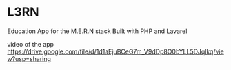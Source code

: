# L3RN
Education App for the M.E.R.N stack
Built with PHP and Lavarel

video of the app
https://drive.google.com/file/d/1d1aEjuBCeG7m_V9dDp8O0bYLL5DJqlkq/view?usp=sharing

